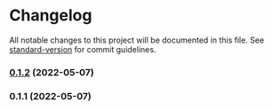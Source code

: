 # Changelog

All notable changes to this project will be documented in this file. See [standard-version](https://github.com/conventional-changelog/standard-version) for commit guidelines.

### [0.1.2](https://github.com/andriiholovkov/template-01/compare/v0.1.1...v0.1.2) (2022-05-07)

### 0.1.1 (2022-05-07)
